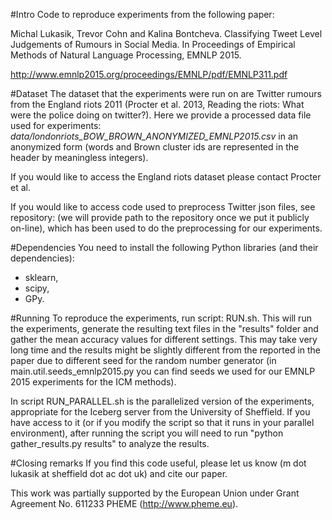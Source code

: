 #Intro
Code to reproduce experiments from the following paper:

Michal Lukasik, Trevor Cohn and Kalina Bontcheva. Classifying Tweet Level Judgements of Rumours in Social Media. 
In Proceedings of Empirical Methods of Natural Language Processing, EMNLP 2015. 

http://www.emnlp2015.org/proceedings/EMNLP/pdf/EMNLP311.pdf

#Dataset
The dataset that the experiments were run on are Twitter rumours from the England riots 2011 
(Procter et al. 2013, Reading the riots: What were the police doing on twitter?).
Here we provide a processed data file used for experiments: 
*data/londonriots_BOW_BROWN_ANONYMIZED_EMNLP2015.csv* in an anonymized form 
(words and Brown cluster ids are represented in the header by meaningless integers). 

If you would like to access the England riots dataset please contact Procter et al.

If you would like to access code used to preprocess Twitter json files, see repository: 
(we will provide path to the repository once we put it publicly on-line),
which has been used to do the preprocessing for our experiments.

#Dependencies
You need to install the following Python libraries (and their dependencies): 
* sklearn, 
* scipy, 
* GPy.

#Running
To reproduce the experiments, run script: RUN.sh. 
This will run the experiments, generate the resulting text files in the "results" folder 
and gather the mean accuracy values for different settings.
This may take very long time and the results might be slightly different from the reported in the paper due to different seed for the random number generator 
(in main.util.seeds_emnlp2015.py you can find seeds we used for our EMNLP 2015 experiments for the ICM methods).

In script RUN_PARALLEL.sh is the parallelized version of the experiments, appropriate for the Iceberg server from the University of Sheffield. 
If you have access to it (or if you modify the script so that it runs in your parallel environment), after running the script you will need to run "python gather_results.py results" to analyze the results.

#Closing remarks
If you find this code useful, please let us know (m dot lukasik at sheffield dot ac dot uk) and cite our paper.

This work was partially supported by the European Union under Grant Agreement No. 611233 PHEME (http://www.pheme.eu).
